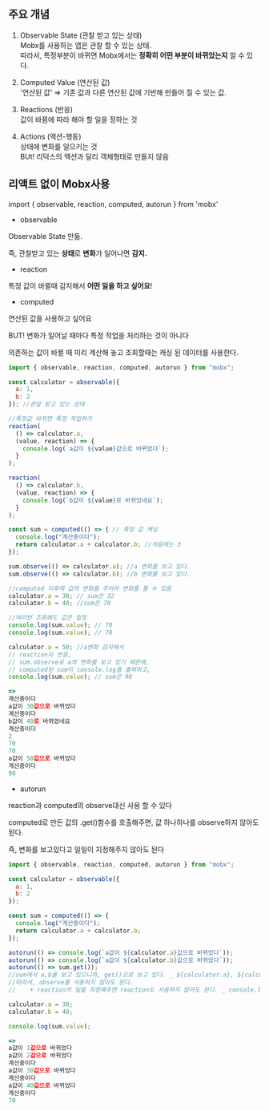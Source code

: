 ## 주요 개념

1. Observable State (관찰 받고 있는 상태)     
Mobx를 사용하는 앱은 관찰 할 수 있는 상태.      
따라서, 특정부분이 바뀌면 Mobx에서는 **정확히 어떤 부분이 바뀌었는지** 알 수 있다.

2. Computed Value (연산된 값)    
'연산된 값' ⇒ 기존 값과 다른 연산된 값에 기반해 만들어 질 수 있는 값.

3. Reactions (반응)   
값이 바뀜에 따라 해야 할 일을 정하는 것   

4. Actions (액션-행동)   
상태에 변화를 일으키는 것   
BUt! 리덕스의 액션과 달리 객체형태로 만들지 않음

## 리액트 없이 Mobx사용

import { observable, reaction, computed, autorun } from 'mobx'

- observable

Observable State 만듦.

즉, 관찰받고 있는 **상태**로 **변화**가 일어나면 **감지.**

- reaction

특정 값이 바뀔때 감지해서 **어떤 일을 하고 싶어요**!

- computed

연산된 값을 사용하고 싶어요

BUT! 변화가 일어날 때마다 특정 작업을 처리하는 것이 아니다

의존하는 값이 바뀔 때 미리 계산해 놓고 조회할때는 캐싱 된 데이터를 사용한다.

```javascript
import { observable, reaction, computed, autorun } from "mobx";

const calculator = observable({
  a: 1,
  b: 2
}); //관찰 받고 있는 상태

//특정값 바뀌면 특정 작업허가
reaction(
  () => calculator.a,
  (value, reaction) => {
    console.log(`a값이 ${value}값으로 바뀌었다`);
  }
);

reaction(
  () => calculator.b,
  (value, reaction) => {
    console.log(`b값이 ${value}로 바뀌었네요`);
  }
);

const sum = computed(() => { // 특정 값 캐싱
  console.log("계산중이다");
  return calculator.a + calculator.b; //처음에는 3
});

sum.observe(() => calculator.a); //a 변화를 보고 있다.
sum.observe(() => calculator.b); //b 변화를 보고 있다.

//computed 이후에 값의 변화를 주어야 변화를 볼 수 있음
calculator.a = 30; // sum은 32
calculator.b = 40; //sum은 70

//여러번 조회해도 값은 일정 
console.log(sum.value); // 70
console.log(sum.value); // 70

calculator.a = 50; //a변화 감지해서 
// reaction이 반응, 
// sum.observe로 a의 변화를 보고 있기 때문에, 
// computed된 sum이 console.log를 출력하고,
console.log(sum.value); // sum은 90

=>
계산중이다 
a값이 30값으로 바뀌었다 
계산중이다 
b값이 40로 바뀌었네요 
계산중이다 
2
70 
70
a값이 50값으로 바뀌었다 
계산중이다 
90
```

- autorun

reaction과 computed의 observe대신 사용 할 수 있다

computed로 만든 값의 .get()함수를 호출해주면, 값 하나하나를 observe하지 않아도 된다.

즉, 변화를 보고있다고 일일이 지정해주지 않아도 된다

```javascript
import { observable, reaction, computed, autorun } from "mobx";

const calculator = observable({
  a: 1,
  b: 2
});

const sum = computed(() => {
  console.log("계산중이다");
  return calculator.a + calculator.b;
});

autorun(() => console.log(`a값이 ${calculator.a}값으로 바뀌었다`));
autorun(() => console.log(`a값이 ${calculator.b}값으로 바뀌었다`));
autorun(() => sum.get()); 
//sum에서 a,b를 보고 있으니까, get()으로 보고 있다. _ ${calculator.a}, ${calculator.b}
//따라서, observe를 사용하지 않아도 된다. 
//    + reaction의 일을 지정해주면 reaction도 사용하지 않아도 된다. _ console.log

calculator.a = 30;
calculator.b = 40;

console.log(sum.value);

=>
a값이 1값으로 바뀌었다 
a값이 2값으로 바뀌었다 
계산중이다 
a값이 30값으로 바뀌었다 
계산중이다 
a값이 40값으로 바뀌었다 
계산중이다 
70
```

